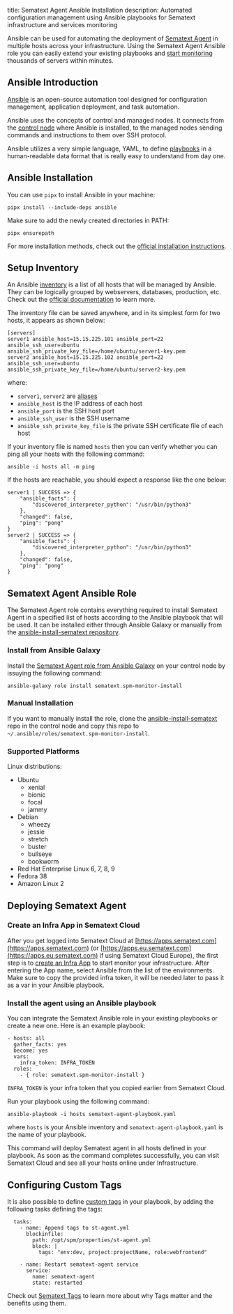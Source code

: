title: Sematext Agent Ansible Installation
description: Automated configuration management using Ansible playbooks for Sematext infrastructure and services monitoring

Ansible can be used for automating the deployment of [Sematext Agent](https://sematext.com/docs/agents/sematext-agent/) in multiple hosts across your infrastructure. Using the Sematext Agent Ansible role you can easily extend your existing playbooks and [start monitoring](https://sematext.com/docs/monitoring/) thousands of servers within minutes.

## Ansible Introduction
[Ansible](https://docs.ansible.com) is an open-source automation tool designed for configuration management, application deployment, and task automation. 

Ansible uses the concepts of control and managed nodes. It connects from the [control node](https://docs.ansible.com/ansible/latest/network/getting_started/basic_concepts.html#control-node) where Ansible is installed, to the managed nodes sending commands and instructions to them over SSH protocol.

Ansible utilizes a very simple language, YAML, to define [playbooks](https://docs.ansible.com/ansible/latest/playbook_guide/index.html) in a human-readable data format that is really easy to understand from day one.

## Ansible Installation
You can use `pipx` to install Ansible in your machine:

```
pipx install --include-deps ansible
```

Make sure to add the newly created directories in PATH: 

```
pipx ensurepath
```

For more installation methods, check out the [official installation instructions](https://docs.ansible.com/ansible/latest/installation_guide/intro_installation.html#installing-ansible).

## Setup Inventory
An Ansible [inventory](https://docs.ansible.com/ansible/latest/inventory_guide/index.html) is a list of all hosts that will be managed by Ansible. They can be logically grouped by webservers, databases, production, etc. Check out the [official documentation](https://docs.ansible.com/ansible/latest/inventory_guide/intro_inventory.html#inventory-basics-formats-hosts-and-groups) to learn more.

The inventory file can be saved anywhere, and in its simplest form for two hosts, it appears as shown below:

```
[servers]
server1 ansible_host=15.15.225.101 ansible_port=22 ansible_ssh_user=ubuntu ansible_ssh_private_key_file=/home/ubuntu/server1-key.pem
server2 ansible_host=15.15.225.102 ansible_port=22 ansible_ssh_user=ubuntu ansible_ssh_private_key_file=/home/ubuntu/server2-key.pem
```

where:

- `server1`, `server2` are [aliases](https://docs.ansible.com/ansible/latest/inventory_guide/intro_inventory.html#inventory-aliases)
- `ansible_host` is the IP address of each host
- `ansible_port` is the SSH host port
- `ansible_ssh_user` is the SSH username
- `ansible_ssh_private_key_file` is the private SSH certificate file of each host

If your inventory file is named `hosts` then you can verify whether you can ping all your hosts with the following command:

```
ansible -i hosts all -m ping
```

If the hosts are reachable, you should expect a response like the one below:

```
server1 | SUCCESS => {
    "ansible_facts": {
        "discovered_interpreter_python": "/usr/bin/python3"
    },
    "changed": false,
    "ping": "pong"
}
server2 | SUCCESS => {
    "ansible_facts": {
        "discovered_interpreter_python": "/usr/bin/python3"
    },
    "changed": false,
    "ping": "pong"
}
```


## Sematext Agent Ansible Role
The Sematext Agent role contains everything required to install Sematext Agent in a specified list of hosts according to the Ansible playbook that will be used. It can be installed either through Ansible Galaxy or manually from the [ansible-install-sematext repository](https://github.com/sematext/ansible-install-sematext).


### Install from Ansible Galaxy
Install the [Sematext Agent role from Ansible Galaxy](https://galaxy.ansible.com/ui/standalone/roles/sematext/spm-monitor-install/) on your control node by issuying the following command:

```
ansible-galaxy role install sematext.spm-monitor-install
```


### Manual Installation
If you want to manually install the role, clone the [ansible-install-sematext](https://github.com/sematext/ansible-install-sematext) repo in the control node and copy this repo to `~/.ansible/roles/sematext.spm-monitor-install`.


### Supported Platforms
Linux distributions:

- Ubuntu
    - xenial
    - bionic
    - focal
    - jammy
- Debian
    - wheezy
    - jessie
    - stretch
    - buster
    - bullseye
    - bookworm
- Red Hat Enterprise Linux 6, 7, 8, 9
- Fedora 38
- Amazon Linux 2

## Deploying Sematext Agent

### Create an Infra App in Sematext Cloud
After you get logged into Sematext Cloud at [https://apps.sematext.com](https://apps.sematext.com) (or [https://apps.eu.sematext.com](https://apps.eu.sematext.com) if using Sematext Cloud Europe), the first step is to [create an Infra App](https://sematext.com/docs/monitoring/infrastructure/#create-an-infra-app) to start monitor your infrastructure. After entering the App name, select Ansible from the list of the environments. Make sure to copy the provided infra token, it will be needed later to pass it as a var in your Ansible playbook.

### Install the agent using an Ansible playbook
You can integrate the Sematext Ansible role in your existing playbooks or create a new one. Here is an example playbook:

```
- hosts: all
  gather_facts: yes
  become: yes
  vars:
    infra_token: INFRA_TOKEN
  roles:
    - { role: sematext.spm-monitor-install }

```

`INFRA_TOKEN` is your infra token that you copied earlier from Sematext Cloud.

Run your playbook using the following command:

```
ansible-playbook -i hosts sematext-agent-playbook.yaml
```

where `hosts` is your Ansible inventory and `sematext-agent-playbook.yaml` is the name of your playbook.

This command will deploy Sematext agent in all hosts defined in your playbook. As soon as the command completes successfully, you can visit Sematext Cloud and see all your hosts online under Infrastructure.

## Configuring Custom Tags
It is also possible to define [custom tags](https://sematext.com/docs/tags/custom-tags/) in your playbook, by adding the following tasks defining the tags:

```
  tasks:
    - name: Append tags to st-agent.yml
      blockinfile:
        path: /opt/spm/properties/st-agent.yml
        block: |
          tags: "env:dev, project:projectName, role:webfrontend"

    - name: Restart sematext-agent service
      service:
        name: sematext-agent
        state: restarted
```

Check out [Sematext Tags](https://sematext.com/docs/tags/#why-tags-matter) to learn more about why Tags matter and the benefits using them.
